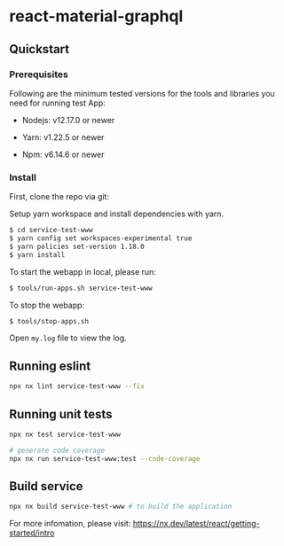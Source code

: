 # react-material-graphql

## Quickstart

### Prerequisites

Following are the minimum tested versions for the tools and libraries you need for running test App:

- Nodejs: v12.17.0 or newer

- Yarn: v1.22.5 or newer

- Npm: v6.14.6 or newer

### Install

First, clone the repo via git:

Setup yarn workspace and install dependencies with yarn.

```bash
$ cd service-test-www
$ yarn config set workspaces-experimental true
$ yarn policies set-version 1.18.0
$ yarn install
```

To start the webapp in local, please run:

```bash
$ tools/run-apps.sh service-test-www
```

To stop the webapp:

```bash
$ tools/stop-apps.sh
```

Open `my.log` file to view the log.

## Running eslint

```bash
npx nx lint service-test-www --fix
```

## Running unit tests

```bash
npx nx test service-test-www

# generate code coverage
npx nx run service-test-www:test --code-coverage
```

## Build service

```bash
npx nx build service-test-www # to build the application
```

For more infomation, please visit: https://nx.dev/latest/react/getting-started/intro
